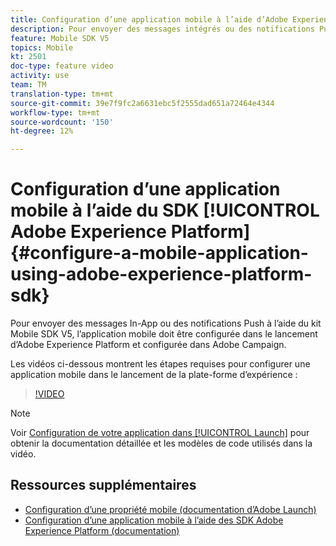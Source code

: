 ```yaml
---
title: Configuration d’une application mobile à l’aide d’Adobe Experience Platform SDK
description: Pour envoyer des messages intégrés ou des notifications Push avec une application SDK Experience Cloud, une application mobile doit être configurée dans le lancement d’Adobe Experience Platform et être configurée dans Adobe Campaign.
feature: Mobile SDK V5
topics: Mobile
kt: 2501
doc-type: feature video
activity: use
team: TM
translation-type: tm+mt
source-git-commit: 39e7f9fc2a6631ebc5f2555dad651a72464e4344
workflow-type: tm+mt
source-wordcount: '150'
ht-degree: 12%

---
```



# Configuration d’une application mobile à l’aide du SDK [!UICONTROL Adobe Experience Platform] {#configure-a-mobile-application-using-adobe-experience-platform-sdk}

Pour envoyer des messages In-App ou des notifications  Push à l’aide du kit Mobile SDK V5, l’application mobile doit être configurée dans le lancement  d’Adobe Experience Platform et configurée dans Adobe Campaign.

Les vidéos ci-dessous montrent les étapes requises pour configurer une application mobile dans le lancement de la plate-forme d’expérience :

>[!VIDEO](https://video.tv.adobe.com/v/26224?quality=12)

>[!NOTE]
>Voir [Configuration de votre application dans [!UICONTROL Launch]](https://helpx.adobe.com/campaign/kb/configuring-app-sdk.html#ConfiguringyourapplicationinLaunch) pour obtenir la documentation détaillée et les modèles de code utilisés dans la vidéo.

## Ressources supplémentaires

* [Configuration d’une propriété mobile (documentation d’Adobe Launch)](https://aep-sdks.gitbook.io/docs/getting-started/create-a-mobile-property)
* [Configuration d’une application mobile à l’aide des SDK Adobe Experience Platform (documentation)](https://helpx.adobe.com/fr/campaign/kb/configuring-app-sdk.html)
